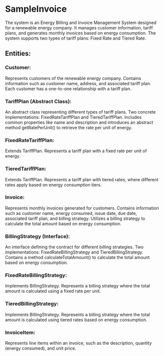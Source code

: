 # SampleInvoice
The system is an Energy Billing and Invoice Management System designed for a renewable energy company. It manages customer information, tariff plans, and generates monthly invoices based on energy consumption. The system supports two types of tariff plans: Fixed Rate and Tiered Rate.

## Entities:

### Customer:

Represents customers of the renewable energy company.
Contains information such as customer name, address, and associated tariff plan.
Each customer has a one-to-one relationship with a tariff plan.

### TariffPlan (Abstract Class):

An abstract class representing different types of tariff plans.
Two concrete implementations: FixedRateTariffPlan and TieredTariffPlan.
Includes common properties like name and description and introduces an abstract method getRatePerUnit() to retrieve the rate per unit of energy.

### FixedRateTariffPlan:

Extends TariffPlan.
Represents a tariff plan with a fixed rate per unit of energy.

### TieredTariffPlan:

Extends TariffPlan.
Represents a tariff plan with tiered rates, where different rates apply based on energy consumption tiers.

### Invoice:

Represents monthly invoices generated for customers.
Contains information such as customer name, energy consumed, issue date, due date, associated tariff plan, and billing strategy.
Utilizes a billing strategy to calculate the total amount based on energy consumption.

### BillingStrategy (Interface):

An interface defining the contract for different billing strategies.
Two implementations: FixedRateBillingStrategy and TieredBillingStrategy.
Contains a method calculateTotalAmount() to calculate the total amount based on energy consumption.

### FixedRateBillingStrategy:

Implements BillingStrategy.
Represents a billing strategy where the total amount is calculated using a fixed rate per unit.

### TieredBillingStrategy:

Implements BillingStrategy.
Represents a billing strategy where the total amount is calculated using tiered rates based on energy consumption.

### InvoiceItem:

Represents line items within an invoice, such as the description, quantity (energy consumed), and unit price.